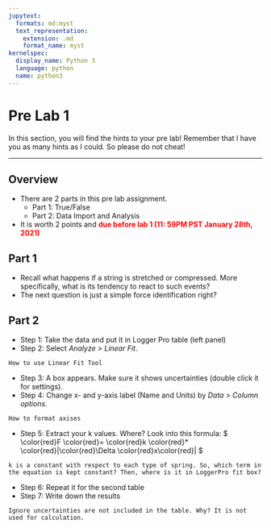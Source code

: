 ```yaml
---
jupytext:
  formats: md:myst
  text_representation:
    extension: .md
    format_name: myst
kernelspec:
  display_name: Python 3
  language: python
  name: python3
---
```


# Pre Lab 1

In this section, you will find the hints to your pre lab! Remember that I have you as many hints as I could. So please do not cheat!

___

## Overview

- There are 2 parts in this pre lab assignment. 
  - Part 1: True/False
  - Part 2: Data Import and Analysis
- It is worth 2 points and <font color=red><b>due before lab 1 (11: 59PM PST January 28th, 2021)</b></font>

## Part 1

- Recall what happens if a string is stretched or compressed. More specifically, what is its tendency to react to such events?
- The next question is just a simple force identification right?

## Part 2

- Step 1: Take the data and put it in Logger Pro table (left panel)
- Step 2: Select *Analyze > Linear Fit*.

```{figure} ../../images/lab1/lab1_linear_fit.jpg
How to use Linear Fit Tool
```

- Step 3: A box appears. Make sure it shows uncertainties (double click it for settings).
- Step 4: Change x- and y-axis label (Name and Units) by *Data > Column options*.

```{figure} ../../images/lab1/lab1_axis_format.jpg
How to format axises
```

- Step 5: Extract your k values. Where? Look into this formula:
$
\color{red}F \color{red}= \color{red}k \color{red}* \color{red}|\color{red}\Delta \color{red}x\color{red}|
$

```{hint}
k is a constant with respect to each type of spring. So, which term in the equation is kept constant? Then, where is it in LoggerPro fit box?
```

- Step 6: Repeat it for the second table
- Step 7: Write down the results

```{note}
Ignore uncertainties are not included in the table. Why? It is not used for calculation.
```
